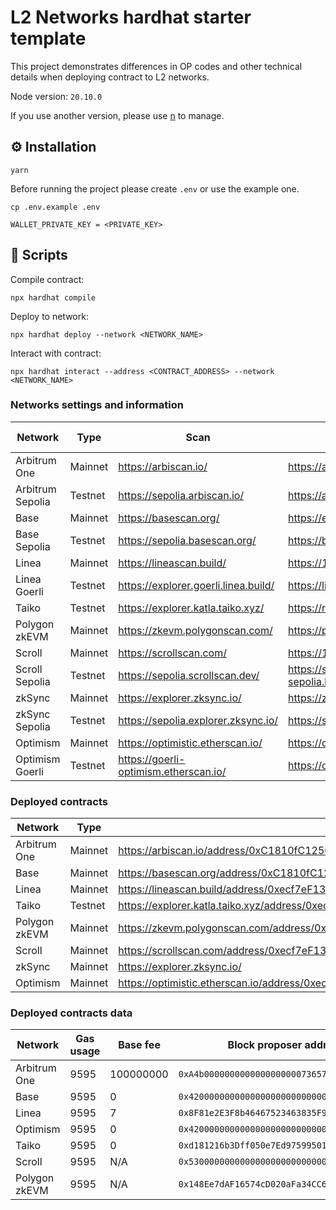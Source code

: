 # L2 Networks hardhat starter template

This project demonstrates differences in OP codes and other technical details when deploying contract to L2 networks.

Node version: `20.10.0`

If you use another version, please use [n](https://github.com/tj/n) to manage.

## ⚙️ Installation

```
yarn
```

Before running the project please create `.env` or use the example one.

```shell
cp .env.example .env
```

```
WALLET_PRIVATE_KEY = <PRIVATE_KEY>
```

## 🚀 Scripts

Compile contract:

```shell
npx hardhat compile
```

Deploy to network:

```shell
npx hardhat deploy --network <NETWORK_NAME>
```

Interact with contract:

```shell
npx hardhat interact --address <CONTRACT_ADDRESS> --network <NETWORK_NAME>
```

### Networks settings and information

| Network          | Type    | Scan                                  | RPC                                                        | Network name in config |
| ---------------- | ------- | ------------------------------------- | ---------------------------------------------------------- | ---------------------- |
| Arbitrum One     | Mainnet | https://arbiscan.io/                  | https://arb-pokt.nodies.app                                | `arbitrum`             |
| Arbitrum Sepolia | Testnet | https://sepolia.arbiscan.io/          | https://arbitrum-sepolia.blockpi.network/v1/rpc/public     | `sepoliaArb`           |
| Base             | Mainnet | https://basescan.org/                 | https://endpoints.omniatech.io/v1/base/mainnet/public      | `base`                 |
| Base Sepolia     | Testnet | https://sepolia.basescan.org/         | https://base-sepolia.blockpi.network/v1/rpc/public         | `sepoliaBase`          |
| Linea            | Mainnet | https://lineascan.build/              | https://1rpc.io/linea                                      | `linea`                |
| Linea Goerli     | Testnet | https://explorer.goerli.linea.build/  | https://linea-goerli.blockpi.network/v1/rpc/public         | `goerliLinea`          |
| Taiko            | Testnet | https://explorer.katla.taiko.xyz/     | https://rpc.katla.taiko.xyz                                | `taiko`                |
| Polygon zkEVM    | Mainnet | https://zkevm.polygonscan.com/        | https://polygon-zkevm.drpc.org                             | `polygonZkEvm`         |
| Scroll           | Mainnet | https://scrollscan.com/               | https://1rpc.io/scroll                                     | `scroll`               |
| Scroll Sepolia   | Testnet | https://sepolia.scrollscan.dev/       | https://scroll-sepolia.blockpi.network/v1/rpc/publicscroll | `sepoliaScroll`        |
| zkSync           | Mainnet | https://explorer.zksync.io/           | https://zksync-era.blockpi.network/v1/rpc/public           | `zkSyncEra`            |
| zkSync Sepolia   | Testnet | https://sepolia.explorer.zksync.io/   | https://sepolia.era.zksync.dev                             | `sepoliaZkSyncEra`     |
| Optimism         | Mainnet | https://optimistic.etherscan.io/      | https://optimism.meowrpc.com                               | `optimism`             |
| Optimism Goerli  | Testnet | https://goerli-optimism.etherscan.io/ | https://optimism-goerli.publicnode.com                     | `goerliOptimism`       |

### Deployed contracts

| Network       | Type    | Scan                                                                                | Contract address                             |
| ------------- | ------- | ----------------------------------------------------------------------------------- | -------------------------------------------- |
| Arbitrum One  | Mainnet | https://arbiscan.io/address/0xC1810fC1250AFf6A5C614492dae0A67D6bdf9da7              | `0xC1810fC1250AFf6A5C614492dae0A67D6bdf9da7` |
| Base          | Mainnet | https://basescan.org/address/0xC1810fC1250AFf6A5C614492dae0A67D6bdf9da7             | `0xC1810fC1250AFf6A5C614492dae0A67D6bdf9da7` |
| Linea         | Mainnet | https://lineascan.build/address/0xecf7eF134E47A977e748AD9CAcEde0471b019663          | `0xecf7eF134E47A977e748AD9CAcEde0471b019663` |
| Taiko         | Testnet | https://explorer.katla.taiko.xyz/address/0xecf7eF134E47A977e748AD9CAcEde0471b019663 | `0xecf7eF134E47A977e748AD9CAcEde0471b019663` |
| Polygon zkEVM | Mainnet | https://zkevm.polygonscan.com/address/0xecf7eF134E47A977e748AD9CAcEde0471b019663    | `0xecf7eF134E47A977e748AD9CAcEde0471b019663` |
| Scroll        | Mainnet | https://scrollscan.com/address/0xecf7eF134E47A977e748AD9CAcEde0471b019663           | `0xecf7eF134E47A977e748AD9CAcEde0471b019663` |
| zkSync        | Mainnet | https://explorer.zksync.io/                                                         | ``                                           |
| Optimism      | Mainnet | https://optimistic.etherscan.io/address/0xecf7ef134e47a977e748ad9cacede0471b019663  | `0xecf7ef134e47a977e748ad9cacede0471b019663` |

### Deployed contracts data

| Network       | Gas usage | Base fee  | Block proposer address                       |
| ------------- | --------- | --------- | -------------------------------------------- |
| Arbitrum One  | 9595      | 100000000 | `0xA4b000000000000000000073657175656e636572` |
| Base          | 9595      | 0         | `0x4200000000000000000000000000000000000011` |
| Linea         | 9595      | 7         | `0x8F81e2E3F8b46467523463835F965fFE476E1c9E` |
| Optimism      | 9595      | 0         | `0x4200000000000000000000000000000000000011` |
| Taiko         | 9595      | 0         | `0xd181216b3Dff050e7Ed97599501E5Be4F9779E00` |
| Scroll        | 9595      | N/A       | `0x5300000000000000000000000000000000000005` |
| Polygon zkEVM | 9595      | N/A       | `0x148Ee7dAF16574cD020aFa34CC658f8F3fbd2800` |
